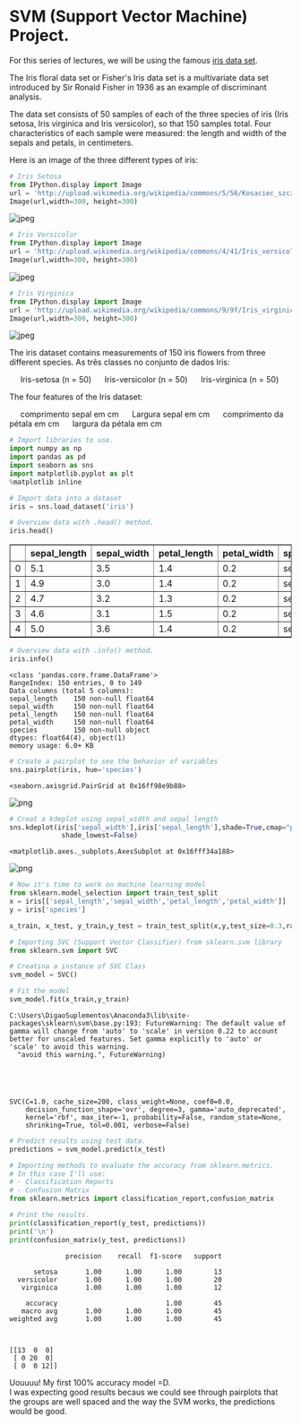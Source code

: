 # SVM (Support Vector Machine) Project. 

For this series of lectures, we will be using the famous [iris data set](http://en.wikipedia.org/wiki/Iris_flower_data_set).

The Iris floral data set or Fisher's Iris data set is a multivariate data set introduced by Sir Ronald Fisher in 1936 as an example of discriminant analysis.

The data set consists of 50 samples of each of the three species of iris (Iris setosa, Iris virginica and Iris versicolor), so that 150 samples total. Four characteristics of each sample were measured: the length and width of the sepals and petals, in centimeters.

Here is an image of the three different types of iris:


```python
# Iris Setosa
from IPython.display import Image
url = 'http://upload.wikimedia.org/wikipedia/commons/5/56/Kosaciec_szczecinkowaty_Iris_setosa.jpg'
Image(url,width=300, height=300)
```




![jpeg](output_1_0.jpeg)




```python
# Iris Versicolor
from IPython.display import Image
url = 'http://upload.wikimedia.org/wikipedia/commons/4/41/Iris_versicolor_3.jpg'
Image(url,width=300, height=300)
```




![jpeg](output_2_0.jpeg)




```python
# Iris Virginica
from IPython.display import Image
url = 'http://upload.wikimedia.org/wikipedia/commons/9/9f/Iris_virginica.jpg'
Image(url,width=300, height=300)
```




![jpeg](output_3_0.jpeg)



The iris dataset contains measurements of 150 iris flowers from three different species.
As três classes no conjunto de dados Iris:

     Iris-setosa (n = 50)
     Iris-versicolor (n = 50)
     Iris-virginica (n = 50)

The four features of the Iris dataset:

     comprimento sepal em cm
     Largura sepal em cm
     comprimento da pétala em cm
     largura da pétala em cm


```python
# Import libraries to use.
import numpy as np
import pandas as pd
import seaborn as sns
import matplotlib.pyplot as plt
%matplotlib inline
```


```python
# Import data into a dataset
iris = sns.load_dataset('iris')
```


```python
# Overview data with .head() method.
iris.head()
```




<div>
<style scoped>
    .dataframe tbody tr th:only-of-type {
        vertical-align: middle;
    }

    .dataframe tbody tr th {
        vertical-align: top;
    }

    .dataframe thead th {
        text-align: right;
    }
</style>
<table border="1" class="dataframe">
  <thead>
    <tr style="text-align: right;">
      <th></th>
      <th>sepal_length</th>
      <th>sepal_width</th>
      <th>petal_length</th>
      <th>petal_width</th>
      <th>species</th>
    </tr>
  </thead>
  <tbody>
    <tr>
      <td>0</td>
      <td>5.1</td>
      <td>3.5</td>
      <td>1.4</td>
      <td>0.2</td>
      <td>setosa</td>
    </tr>
    <tr>
      <td>1</td>
      <td>4.9</td>
      <td>3.0</td>
      <td>1.4</td>
      <td>0.2</td>
      <td>setosa</td>
    </tr>
    <tr>
      <td>2</td>
      <td>4.7</td>
      <td>3.2</td>
      <td>1.3</td>
      <td>0.2</td>
      <td>setosa</td>
    </tr>
    <tr>
      <td>3</td>
      <td>4.6</td>
      <td>3.1</td>
      <td>1.5</td>
      <td>0.2</td>
      <td>setosa</td>
    </tr>
    <tr>
      <td>4</td>
      <td>5.0</td>
      <td>3.6</td>
      <td>1.4</td>
      <td>0.2</td>
      <td>setosa</td>
    </tr>
  </tbody>
</table>
</div>




```python
# Overview data with .info() method.
iris.info()
```

    <class 'pandas.core.frame.DataFrame'>
    RangeIndex: 150 entries, 0 to 149
    Data columns (total 5 columns):
    sepal_length    150 non-null float64
    sepal_width     150 non-null float64
    petal_length    150 non-null float64
    petal_width     150 non-null float64
    species         150 non-null object
    dtypes: float64(4), object(1)
    memory usage: 6.0+ KB
    


```python
# Create a pairplot to see the behavior of variables
sns.pairplot(iris, hue='species')
```




    <seaborn.axisgrid.PairGrid at 0x16ff98e9b88>




![png](output_9_1.png)



```python
# Creat a kdeplot using sepal_width and sepal_length
sns.kdeplot(iris['sepal_width'],iris['sepal_length'],shade=True,cmap="plasma",
             shade_lowest=False)
```




    <matplotlib.axes._subplots.AxesSubplot at 0x16fff34a188>




![png](output_10_1.png)



```python
# Now it's time to work on machine learning model
from sklearn.model_selection import train_test_split
x = iris[['sepal_length','sepal_width','petal_length','petal_width']]
y = iris['species']

x_train, x_test, y_train,y_test = train_test_split(x,y,test_size=0.3,random_state=101)
```


```python
# Importing SVC (Support Vector Classifier) from sklearn.svm library
from sklearn.svm import SVC

# Creatina a instance of SVC Class
svm_model = SVC()

# Fit the model
svm_model.fit(x_train,y_train)
```

    C:\Users\DigaoSuplementos\Anaconda3\lib\site-packages\sklearn\svm\base.py:193: FutureWarning: The default value of gamma will change from 'auto' to 'scale' in version 0.22 to account better for unscaled features. Set gamma explicitly to 'auto' or 'scale' to avoid this warning.
      "avoid this warning.", FutureWarning)
    




    SVC(C=1.0, cache_size=200, class_weight=None, coef0=0.0,
        decision_function_shape='ovr', degree=3, gamma='auto_deprecated',
        kernel='rbf', max_iter=-1, probability=False, random_state=None,
        shrinking=True, tol=0.001, verbose=False)




```python
# Predict results using test data.
predictions = svm_model.predict(x_test)
```


```python
# Importing methods to evaluate the accuracy from sklearn.metrics.
# In this case I'll use:
# - Classification Reports
# - Confusion Matrix
from sklearn.metrics import classification_report,confusion_matrix
```


```python
# Print the results.
print(classification_report(y_test, predictions))
print('\n')
print(confusion_matrix(y_test, predictions))
```

                  precision    recall  f1-score   support
    
          setosa       1.00      1.00      1.00        13
      versicolor       1.00      1.00      1.00        20
       virginica       1.00      1.00      1.00        12
    
        accuracy                           1.00        45
       macro avg       1.00      1.00      1.00        45
    weighted avg       1.00      1.00      1.00        45
    
    
    
    [[13  0  0]
     [ 0 20  0]
     [ 0  0 12]]
    

Uouuuu!
My first 100% accuracy model =D.  
I was expecting good results becaus we could see through pairplots that the groups are well spaced and the way the SVM works, the predictions would be good.
